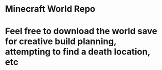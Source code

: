 # Minecraft World Repo

# Feel free to download the world save for creative build planning, attempting to find a death location, etc
